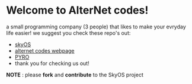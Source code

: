 # Welcome to AlterNet codes!
a small programming company (3 people) that likes to make your evryday life easier!
we suggest you check these repo's out:
+ [skyOS](https://github.com/Alter-Net-codes/SkyOS)
+ [alternet codes webpage](https://webbrowser11.github.io/Alter-Net-codes/)
+ [PYRO](https://github.com/Alter-Net-codes/Pyro)
+ thank you for checking us out!

**NOTE** : please **fork** and **contribute** to the SkyOS project
